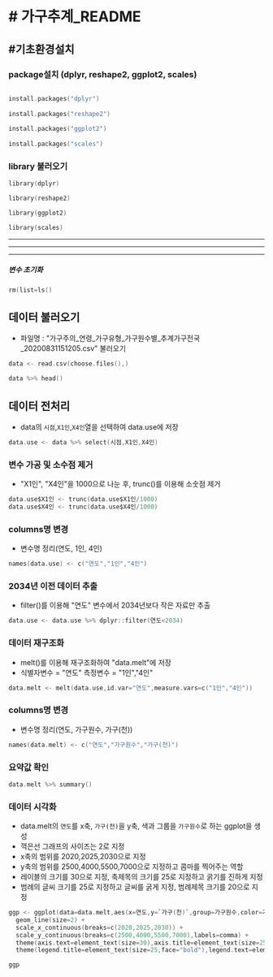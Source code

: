 # # 가구추계_README

## #기초환경설치
### package설치 (dplyr, reshape2, ggplot2, scales)

```c 

install.packages("dplyr")
    
install.packages("reshape2")
    
install.packages("ggplot2")
    
install.packages("scales")
```

### library 불러오기

```c
library(dplyr)

library(reshape2)

library(ggplot2)

library(scales)
```
---------------------------------------------
---------------------------------------------
---------------------------------------------
##### 변수 초기화
```c
rm(list=ls()
```

## 데이터 불러오기

+ 파일명 : "가구주의_연령_가구유형_가구원수별_추계가구전국_20200831151205.csv" 불러오기

```c
data <- read.csv(choose.files(),)   

data %>% head()
```
## 데이터 전처리
+ data의 `시점`,`X1인`,`X4인`열을 선택하여 data.use에 저장
```c
data.use <- data %>% select(시점,X1인,X4인)
```

### 변수 가공 및 소수점 제거
+ "X1인",  "X4인"을 1000으로 나눈 후, trunc()를 이용해 소숫점 제거

```c
data.use$X1인 <- trunc(data.use$X1인/1000)
data.use$X4인 <- trunc(data.use$X4인/1000)
```

### columns명 변경

+ 변수명 정리(연도, 1인, 4인)

```c
names(data.use) <- c("연도","1인","4인")
```

### 2034년 이전 데이터 추출

+ filter()를 이용해 "연도" 변수에서 2034년보다 작은 자료만 추출

```c
data.use <- data.use %>% dplyr::filter(연도<2034)
```

### 데이터 재구조화

+ melt()를 이용해 재구조화하여 "data.melt"에 저장
+ 식별자변수 = "연도"       측정변수 = "1인","4인" 

```c
data.melt <- melt(data.use,id.var="연도",measure.vars=c("1인","4인")) 
```

### columns명 변경

+ 변수명 정리(연도, 가구원수, 가구(천))

```c
names(data.melt) <- c("연도","가구원수","가구(천)")
```
### 요약값 확인

```c
data.melt %>% summary()
```

### 데이터 시각화
+ data.melt의 `연도`를 x축, `가구(천)`을 y축, 색과 그룹을 `가구원수`로 하는 ggplot을 생성
+ 꺽은선 그래프의 사이즈는 2로 지정
+ x축의 범위를 2020,2025,2030으로 지정 
+ y축의 범위를 2500,4000,5500,7000으로 지정하고 콤마를 찍어주는 역할 
+ 레이블의 크기를 30으로 지정, 축제목의 크기를 25로 지정하고 굵기를 진하게 지정
+ 범례의 글씨 크기를 25로 지정하고 글씨를 굵게 지정, 범례제목 크기를 20으로 지정

```c
ggp <- ggplot(data=data.melt,aes(x=연도,y=`가구(천)`,group=가구원수,color=가구원수)) +
  geom_line(size=2) +
  scale_x_continuous(breaks=c(2020,2025,2030)) +
  scale_y_continuous(breaks=c(2500,4000,5500,7000),labels=comma) + 
  theme(axis.text=element_text(size=30),axis.title=element_text(size=25,face="bold")) +
  theme(legend.title=element_text(size=25,face="bold"),legend.text=element_text(size=20))
```

```c
ggp 
```




















